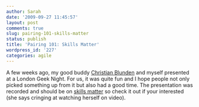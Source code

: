 ```yaml
---
author: Sarah
date: '2009-09-27 11:45:57'
layout: post
comments: true
slug: pairing-101-skills-matter
status: publish
title: 'Pairing 101: Skills Matter'
wordpress_id: '227'
categories: agile
---
```


A few weeks ago, my good buddy <a href="http://christianralph.blogspot.com/">Christian Blunden</a> and myself presented at a London Geek Night. For us, it was quite fun and I hope people not only picked something up from it but also had a good time. The presentation was recorded and should be on <a href="http://skillsmatter.com/podcast/java-jee/pairing-101">skills matter</a> so check it out if your interested (she says cringing at watching herself on video).